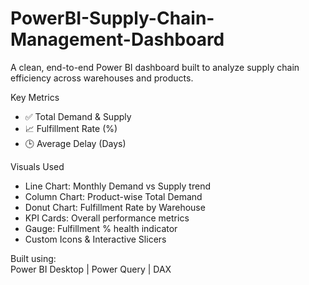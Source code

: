 # PowerBI-Supply-Chain-Management-Dashboard
A clean, end-to-end Power BI dashboard built to analyze supply chain efficiency across warehouses and products.

Key Metrics
- ✅ Total Demand & Supply
- 📈 Fulfillment Rate (%)
- 🕒 Average Delay (Days)


Visuals Used
- Line Chart: Monthly Demand vs Supply trend  
- Column Chart: Product-wise Total Demand  
- Donut Chart: Fulfillment Rate by Warehouse  
- KPI Cards: Overall performance metrics  
- Gauge: Fulfillment % health indicator  
- Custom Icons & Interactive Slicers  

Built using:  
Power BI Desktop | Power Query | DAX

